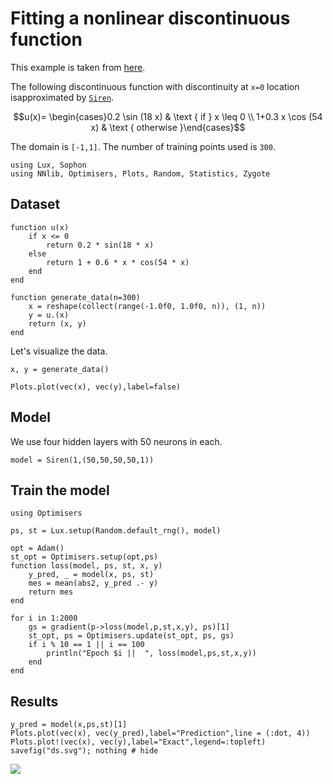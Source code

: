 # Fitting a nonlinear discontinuous function

This example is taken from [here](https://royalsocietypublishing.org/doi/epdf/10.1098/rspa.2020.0334).


The following  discontinuous  function  with  discontinuity  at ``x=0``  location  isapproximated by [`Siren`](@ref).

```math
u(x)= \begin{cases}0.2 \sin (18 x) & \text { if } x \leq 0 \\ 1+0.3 x \cos (54 x) & \text { otherwise }\end{cases}
```
The domain is ``[-1,1]``. The number of training points used is `300`.


```@example ds
using Lux, Sophon
using NNlib, Optimisers, Plots, Random, Statistics, Zygote
```

## Dataset

```@example ds
function u(x)
    if x <= 0
        return 0.2 * sin(18 * x)
    else
        return 1 + 0.6 * x * cos(54 * x)
    end
end

function generate_data(n=300)
    x = reshape(collect(range(-1.0f0, 1.0f0, n)), (1, n))
    y = u.(x)
    return (x, y)
end
```

Let's visualize the data.

```@example ds
x, y = generate_data()

Plots.plot(vec(x), vec(y),label=false)
```
## Model
We use four hidden layers with 50 neurons in each.
```@example ds
model = Siren(1,(50,50,50,50,1))
```
## Train the model

```@example ds
using Optimisers

ps, st = Lux.setup(Random.default_rng(), model)

opt = Adam()
st_opt = Optimisers.setup(opt,ps)
function loss(model, ps, st, x, y)
    y_pred, _ = model(x, ps, st)
    mes = mean(abs2, y_pred .- y)
    return mes
end

for i in 1:2000
    gs = gradient(p->loss(model,p,st,x,y), ps)[1]
    st_opt, ps = Optimisers.update(st_opt, ps, gs)
    if i % 10 == 1 || i == 100
        println("Epoch $i ||  ", loss(model,ps,st,x,y))
    end
end
```
## Results
```@example ds
y_pred = model(x,ps,st)[1]
Plots.plot(vec(x), vec(y_pred),label="Prediction",line = (:dot, 4))
Plots.plot!(vec(x), vec(y),label="Exact",legend=:topleft)
savefig("ds.svg"); nothing # hide
```

![](ds.svg)
